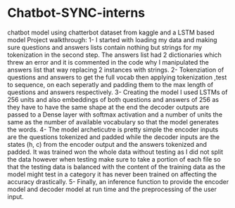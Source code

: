 # Chatbot-SYNC-interns
chatbot model using chatterbot dataset from kaggle and a LSTM based model
Project walkthrough:
1- I started with loading my data and making sure questions and answers lists contain nothing but strings for my tokenization in the second step. The answers list had 2 dictionaries which threw an error and it is commented in the code why I manipulated the answers list that way replacing 2 instances with strings.
2- Tokenziation of questions and answers to get the full vocab then applying tokenization ,test to sequence, on each seperatly and padding them to the max length of questions and answers respectively.
3- Creating the model I used LSTMs of 256 units and also embeddings of both questions and answers of 256 as they have to have the same shape at the end the decoder outputs are passed to a Dense layer with softmax activation and a number of units the same as the number of available vocabulary so that the model generates the words.
4- The model archeticutre is pretty simple the encoder inputs are the questions tokenized and padded while the decoder inputs are the states (h, c) from the encoder output and the answers tokenized and padded. It was trained won the whole data without testing as I did not split the data however when testing make sure to take a portion of each file so that the testing data is balanced with the content of the training data as the model might test in a category it has never been trained on affecting the accuracy drastically.
5- Finally, an inference function to provide the encoder model and decoder model at run time and the preprocessing of the user input.
